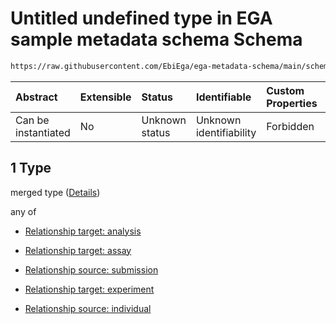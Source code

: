 # Untitled undefined type in EGA sample metadata schema Schema

```txt
https://raw.githubusercontent.com/EbiEga/ega-metadata-schema/main/schemas/EGA.sample.json#/properties/sample_relationships/items/allOf/1/anyOf/0/allOf/1
```



| Abstract            | Extensible | Status         | Identifiable            | Custom Properties | Additional Properties | Access Restrictions | Defined In                                                                   |
| :------------------ | :--------- | :------------- | :---------------------- | :---------------- | :-------------------- | :------------------ | :--------------------------------------------------------------------------- |
| Can be instantiated | No         | Unknown status | Unknown identifiability | Forbidden         | Allowed               | none                | [EGA.sample.json\*](../../../schemas/EGA.sample.json "open original schema") |

## 1 Type

merged type ([Details](ega-17-properties-sample-relationships-items-allof-relationship-constraints-for-a-sample-anyof-allowed-relationships-of-type-referenced_by-main-ones-allof-1.md))

any of

*   [Relationship target: analysis](ega-12-definitions-relationship-target-analysis.md "check type definition")

*   [Relationship target: assay](ega-12-definitions-relationship-target-assay.md "check type definition")

*   [Relationship source: submission](ega-12-definitions-relationship-source-submission.md "check type definition")

*   [Relationship target: experiment](ega-12-definitions-relationship-target-experiment.md "check type definition")

*   [Relationship source: individual](ega-12-definitions-relationship-source-individual.md "check type definition")
